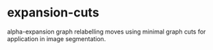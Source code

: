 # expansion-cuts
alpha-expansion graph relabelling moves using minimal graph cuts for application in image segmentation.
